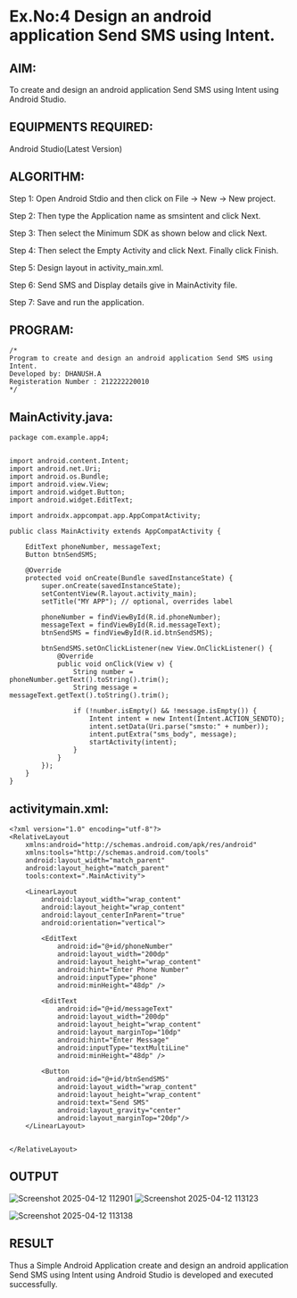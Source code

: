 
# Ex.No:4 Design an android application Send SMS using Intent.


## AIM:

To create and design an android application Send SMS using Intent using Android Studio.

## EQUIPMENTS REQUIRED:

Android Studio(Latest Version)

## ALGORITHM:

Step 1: Open Android Stdio and then click on File -> New -> New project.

Step 2: Then type the Application name as smsintent and click Next. 

Step 3: Then select the Minimum SDK as shown below and click Next.

Step 4: Then select the Empty Activity and click Next. Finally click Finish.

Step 5: Design layout in activity_main.xml.

Step 6: Send SMS and Display details give in MainActivity file.

Step 7: Save and run the application.

## PROGRAM:
```
/*
Program to create and design an android application Send SMS using Intent.
Developed by: DHANUSH.A
Registeration Number : 212222220010
*/
```

## MainActivity.java:

```
package com.example.app4;


import android.content.Intent;
import android.net.Uri;
import android.os.Bundle;
import android.view.View;
import android.widget.Button;
import android.widget.EditText;

import androidx.appcompat.app.AppCompatActivity;

public class MainActivity extends AppCompatActivity {

    EditText phoneNumber, messageText;
    Button btnSendSMS;

    @Override
    protected void onCreate(Bundle savedInstanceState) {
        super.onCreate(savedInstanceState);
        setContentView(R.layout.activity_main);
        setTitle("MY APP"); // optional, overrides label

        phoneNumber = findViewById(R.id.phoneNumber);
        messageText = findViewById(R.id.messageText);
        btnSendSMS = findViewById(R.id.btnSendSMS);

        btnSendSMS.setOnClickListener(new View.OnClickListener() {
            @Override
            public void onClick(View v) {
                String number = phoneNumber.getText().toString().trim();
                String message = messageText.getText().toString().trim();

                if (!number.isEmpty() && !message.isEmpty()) {
                    Intent intent = new Intent(Intent.ACTION_SENDTO);
                    intent.setData(Uri.parse("smsto:" + number));
                    intent.putExtra("sms_body", message);
                    startActivity(intent);
                }
            }
        });
    }
}

```
## activitymain.xml:

```
<?xml version="1.0" encoding="utf-8"?>
<RelativeLayout
    xmlns:android="http://schemas.android.com/apk/res/android"
    xmlns:tools="http://schemas.android.com/tools"
    android:layout_width="match_parent"
    android:layout_height="match_parent"
    tools:context=".MainActivity">

    <LinearLayout
        android:layout_width="wrap_content"
        android:layout_height="wrap_content"
        android:layout_centerInParent="true"
        android:orientation="vertical">

        <EditText
            android:id="@+id/phoneNumber"
            android:layout_width="200dp"
            android:layout_height="wrap_content"
            android:hint="Enter Phone Number"
            android:inputType="phone"
            android:minHeight="48dp" />

        <EditText
            android:id="@+id/messageText"
            android:layout_width="200dp"
            android:layout_height="wrap_content"
            android:layout_marginTop="10dp"
            android:hint="Enter Message"
            android:inputType="textMultiLine"
            android:minHeight="48dp" />

        <Button
            android:id="@+id/btnSendSMS"
            android:layout_width="wrap_content"
            android:layout_height="wrap_content"
            android:text="Send SMS"
            android:layout_gravity="center"
            android:layout_marginTop="20dp"/>
    </LinearLayout>


</RelativeLayout>

```

## OUTPUT

![Screenshot 2025-04-12 112901](https://github.com/user-attachments/assets/8ef30ed3-91a8-43ec-a883-bb60675024ec)
![Screenshot 2025-04-12 113123](https://github.com/user-attachments/assets/2c12ea60-5ada-44ab-8e87-6a78bf0c1862)

![Screenshot 2025-04-12 113138](https://github.com/user-attachments/assets/32206445-b3a3-449f-a1b3-4d43891841d2)




## RESULT
Thus a Simple Android Application create and design an android application Send SMS using Intent using Android Studio is developed and executed successfully.
